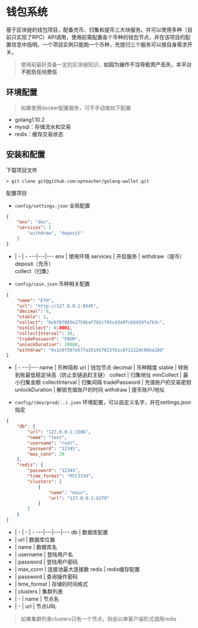 # 钱包系统
基于区块链的钱包项目，配备充币、归集和提币三大块服务。并可以使用多种（目前只实现了RPC）API调用，使用前需配置各个币种的钱包节点，并在该项目的配置信息中指明。一个项目实例只能跑一个币种，充提归三个服务可以按自身需求开关。
> 使用前最好具备一定的区块链知识，**如因为操作不当导致资产丢失，本平台不担负任何责任**
## 环境配置
> 如果使用docker配置服务，可不手动做如下配置
* golang1.10.2
* mysql：存储流水和交易
* redis：缓存交易状态
## 安装和配置
下载项目文件

`> git clone git@github.com:opteacher/golang-wallet.git`

配置项目
* `config/settings.json` 全局配置
```json
{
	"env": "dev",
	"services": [
		"withdraw", "deposit"
	]
}
```
- | - | -
---|---|---
env | 使用环境
services | 开启服务 | withdraw（提币）</br>deposit（充币）</br>collect（归集）


* `config/coin.json` 币种相关配置
```json
{
	"name": "ETH",
	"url": "http://127.0.0.1:8545",
	"decimal": 8,
	"stable": 2,
	"collect": "0xb78f085e2759baf782c705cd3a9fcb5d39fa7b3c",
	"minCollect": 0.0001,
	"collectInterval": 30,
	"tradePassword": "FROM",
	"unlockDuration": 20000,
	"withdraw": "0x1c6f567e577a351917615fb1c8f1222dc96ba18d"
}
```

- | -
---|---
name | 币种简称
url | 钱包节点
decimal | 币种精度
stable | 转账到账最低稳定块高（防止支链追赶主链）
collect | 归集地址
minCollect | 最小归集金额
collectInterval | 归集间隔
tradePassword | 充值账户的交易密钥
unlockDuration | 解锁充值账户的时间
withdraw | 提币账户/地址

* `config/(dev/prod/..).json` 环境配置，可以自定义名字，并在settings.json指定
```json
{
	"db": {
		"url": "127.0.0.1:3306",
		"name": "test",
		"username": "root",
		"password": "12345",
		"max_conn": 20
	},
	"redis": {
		"password": "12345",
		"time_format": "RFC3339",
		"clusters": [
			{
				"name": "main",
				"url": "127.0.0.1:6379"
			}
		]
	}
}
```

- | - | - | -
---|---|---|---
db | 数据库配置
- | url | 数据库位置
- | name | 数据库名
- | username | 登陆用户名
- | password | 登陆用户密码
- | max_conn | 连接池最大连接数
redis | redis缓存配置
- | password | 查询操作密码
- | time_format | 存储的时间格式
- | clusters | 集群列表
- | - | name | 节点名
- | - | url | 节点URL

> 如果集群列表clusters只有一个节点，则会以单客户端形式调用redis

